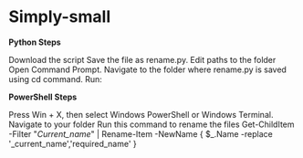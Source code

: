 # Simply-small

**Python Steps**

Download the script
Save the file as rename.py.
Edit paths to the folder
Open Command Prompt.
Navigate to the folder where rename.py is saved using cd command.
Run:


**PowerShell Steps**


Press Win + X, then select Windows PowerShell or Windows Terminal.
Navigate to your folder
Run this command to rename the files
Get-ChildItem -Filter "*Current_name*" | Rename-Item -NewName { $_.Name -replace '_current_name','required_name' }
